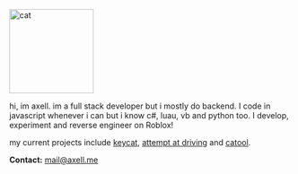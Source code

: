 <img src="https://server.axell.me/static-content/gh-profile-image.png" alt="cat" width="150"/>

hi, im axell. im a full stack developer but i mostly do backend. I code in javascript whenever i can but i know c#, luau, vb and python too. I develop, experiment and reverse engineer on Roblox!

my current projects include [keycat](https://github.com/pyrretsoftware/keycat), [attempt at driving](https://www.roblox.com/games/15294134143/attempt-at-driving) and [catool](https://catool.axell.me).

**Contact:** [mail@axell.me](mailto:mail@axell.me)
